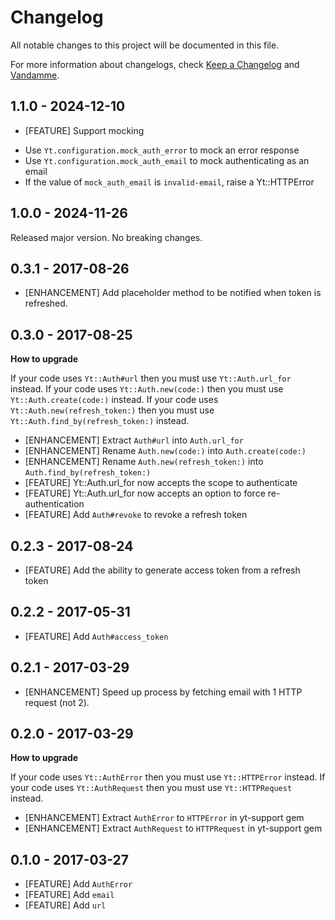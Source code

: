 # Changelog

All notable changes to this project will be documented in this file.

For more information about changelogs, check
[Keep a Changelog](http://keepachangelog.com) and
[Vandamme](http://tech-angels.github.io/vandamme).

## 1.1.0  - 2024-12-10

* [FEATURE] Support mocking

- Use `Yt.configuration.mock_auth_error` to mock an error response
- Use `Yt.configuration.mock_auth_email` to mock authenticating as an email
- If the value of `mock_auth_email` is `invalid-email`, raise a Yt::HTTPError

## 1.0.0  - 2024-11-26

Released major version. No breaking changes.

## 0.3.1  - 2017-08-26

* [ENHANCEMENT] Add placeholder method to be notified when token is refreshed.

## 0.3.0  - 2017-08-25

**How to upgrade**

If your code uses `Yt::Auth#url` then you must use `Yt::Auth.url_for` instead.
If your code uses `Yt::Auth.new(code:)` then you must use `Yt::Auth.create(code:)` instead.
If your code uses `Yt::Auth.new(refresh_token:)` then you must use `Yt::Auth.find_by(refresh_token:)` instead.

* [ENHANCEMENT] Extract `Auth#url` into `Auth.url_for`
* [ENHANCEMENT] Rename `Auth.new(code:)` into `Auth.create(code:)`
* [ENHANCEMENT] Rename `Auth.new(refresh_token:)` into `Auth.find_by(refresh_token:)`
* [FEATURE] Yt::Auth.url_for now accepts the scope to authenticate
* [FEATURE] Yt::Auth.url_for now accepts an option to force re-authentication
* [FEATURE] Add `Auth#revoke` to revoke a refresh token

## 0.2.3  - 2017-08-24

* [FEATURE] Add the ability to generate access token from a refresh token

## 0.2.2  - 2017-05-31

* [FEATURE] Add `Auth#access_token`

## 0.2.1  - 2017-03-29

* [ENHANCEMENT] Speed up process by fetching email with 1 HTTP request (not 2).

## 0.2.0  - 2017-03-29

**How to upgrade**

If your code uses `Yt::AuthError` then you must use `Yt::HTTPError` instead.
If your code uses `Yt::AuthRequest` then you must use `Yt::HTTPRequest` instead.

* [ENHANCEMENT] Extract `AuthError` to `HTTPError` in yt-support gem
* [ENHANCEMENT] Extract `AuthRequest` to `HTTPRequest` in yt-support gem

## 0.1.0  - 2017-03-27

* [FEATURE] Add `AuthError`
* [FEATURE] Add `email`
* [FEATURE] Add `url`
